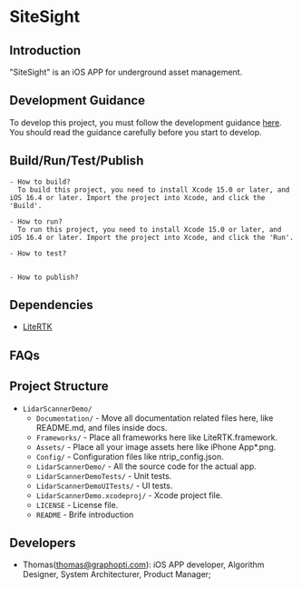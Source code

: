 # SiteSight

## Introduction
"SiteSight" is an iOS APP for underground asset management.

## Development Guidance
To develop this project, you must follow the development guidance [here](./Documentation/Develop_Guidance.md). You should read the guidance carefully before you start to develop.


## Build/Run/Test/Publish
    - How to build?
      To build this project, you need to install Xcode 15.0 or later, and iOS 16.4 or later. Import the project into Xcode, and click the 'Build'.

    - How to run?
      To run this project, you need to install Xcode 15.0 or later, and iOS 16.4 or later. Import the project into Xcode, and click the 'Run'.

    - How to test?


    - How to publish?

## Dependencies
- [LiteRTK]()

## FAQs

## Project Structure
- `LidarScannerDemo/`
  - `Documentation/` - Move all documentation related files here, like README.md, and files inside docs.
  - `Frameworks/` - Place all frameworks here like LiteRTK.framework.
  - `Assets/` - Place all your image assets here like iPhone App*.png.
  - `Config/` - Configuration files like ntrip_config.json.
  - `LidarScannerDemo/` - All the source code for the actual app.
  - `LidarScannerDemoTests/` - Unit tests.
  - `LidarScannerDemoUITests/` - UI tests.
  - `LidarScannerDemo.xcodeproj/` - Xcode project file.
  - `LICENSE` - License file.
  - `README` - Brife introduction 


## Developers
- Thomas(thomas@graphopti.com): iOS APP developer, Algorithm Designer, System Architecturer, Product Manager;
 
